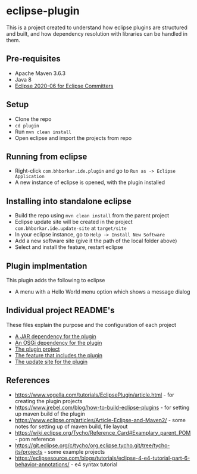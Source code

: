 # eclipse-plugin

This is a project created to understand how eclipse plugins are structured and built, and how dependency resolution with libraries can be handled in them.

## Pre-requisites

- Apache Maven 3.6.3
- Java 8
- [Eclipse 2020-06 for Eclipse Committers](https://www.eclipse.org/downloads/packages/release/2020-06/r/eclipse-ide-eclipse-committers)

## Setup

- Clone the repo
- `cd plugin`
- Run `mvn clean install`
- Open eclipse and import the projects from repo

## Running from eclipse

- Right-click `com.bhborkar.ide.plugin` and go to `Run as -> Eclipse Application`
- A new instance of eclipse is opened, with the plugin installed

## Installing into standalone eclipse

- Build the repo using `mvn clean install` from the parent project
- Eclipse update site will be created in the project `com.bhborkar.ide.update-site` at `target/site`
- In your eclipse instance, go to `Help -> Install New Software`
- Add a new software site (give it the path of the local folder above)
- Select and install the feature, restart eclipse

## Plugin implmentation

This plugin adds the following to eclipse

- A menu with a Hello World menu option which shows a message dialog

## Individual project README's

These files explain the purpose and the configuration of each project

- [A JAR dependency for the plugin](library/)
- [An OSGi dependency for the plugin](osgi-library/)
- [The plugin project](plugin/)
- [The feature that includes the plugin](plugin.feature/)
- [The update site for the plugin](update-site/)

## References

- https://www.vogella.com/tutorials/EclipsePlugin/article.html - for creating the plugin projects
- https://www.jrebel.com/blog/how-to-build-eclipse-plugins - for setting up maven build of the plugin
- https://www.eclipse.org/articles/Article-Eclipse-and-Maven2/ - some notes for setting up of maven build, file layout
- https://wiki.eclipse.org/Tycho/Reference_Card#Examplary_parent_POM - pom reference
- https://git.eclipse.org/c/tycho/org.eclipse.tycho.git/tree/tycho-its/projects - some example projects
- https://eclipsesource.com/blogs/tutorials/eclipse-4-e4-tutorial-part-6-behavior-annotations/ - e4 syntax tutorial

